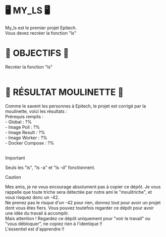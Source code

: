 <H1>🖥️ MY_LS 🖥️</H1>
My_ls est le premier projet Epitech. <br>
Vous devez recréer la fonction "ls" <br>

<H1>🎯 OBJECTIFS 🎯</H1>
Recréer la fonction "ls" <br>
<br>

<H1>🤖 RÉSULTAT MOULINETTE 🤖</H1>
Comme le savent les personnes à Epitech, le projet est corrigé par la moulinette, voici les résultats : <br>
Prérequis remplis : 
<br>
- Global : ?% <br>
- Image Poll : ?% <br>
- Image Result : ?% <br>
- Image Worker : ?% <br>
- Docker Compose : ?% <br>
<br>

>[!IMPORTANT]
> Seuls les "ls", "ls -a" et "ls -d" fonctionnent.

> [!CAUTION]  
> Mes amis, je ne vous encourage absolument pas à copier ce dépôt. Je vous rappelle que toute triche sera détectée par notre ami le "moulitriche", et vous risquez donc un -42. <br>
Ne prenez pas le risque d'un -42 pour rien, donnez tout pour avoir un projet dont vous êtes fiers. Vous pouvez toutefois regarder ce dépôt pour avoir une idée du travail à accomplir. <br>
Mais attention ! Regardez ce dépôt uniquement pour "voir le travail" ou "vous débloquer", ne copiez rien à l'identique !! <br>
L'essentiel est d'apprendre !! <br>
